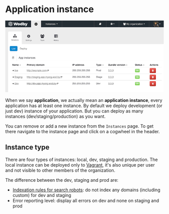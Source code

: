 # Application instance

![](_images/instances.png)

When we say **application**, we actually mean an **application instance**, every application has at least one instance. By default we deploy development (or just dev) instance of your application. But you can deploy as many instances (dev/staging/production) as you want. 

You can remove or add a new instance from the `Instances` page. To get there navigate to the instance page and click on a cogwheel in the header.
 
## Instance type

There are four types of instances: local, dev, staging and production. The local instance can be deployed only to [Vagrant](../servers/connect/vagrant.md), it's also unique per user and not visible to other members of the organization.

The difference between the dev, staging and prod are:
 
* <a href="domains.html#indexation">Indexation rules for search robots</a>: do not index any domains (including custom) for dev and staging
* Error reporting level: display all errors on dev and none on staging and prod 
 